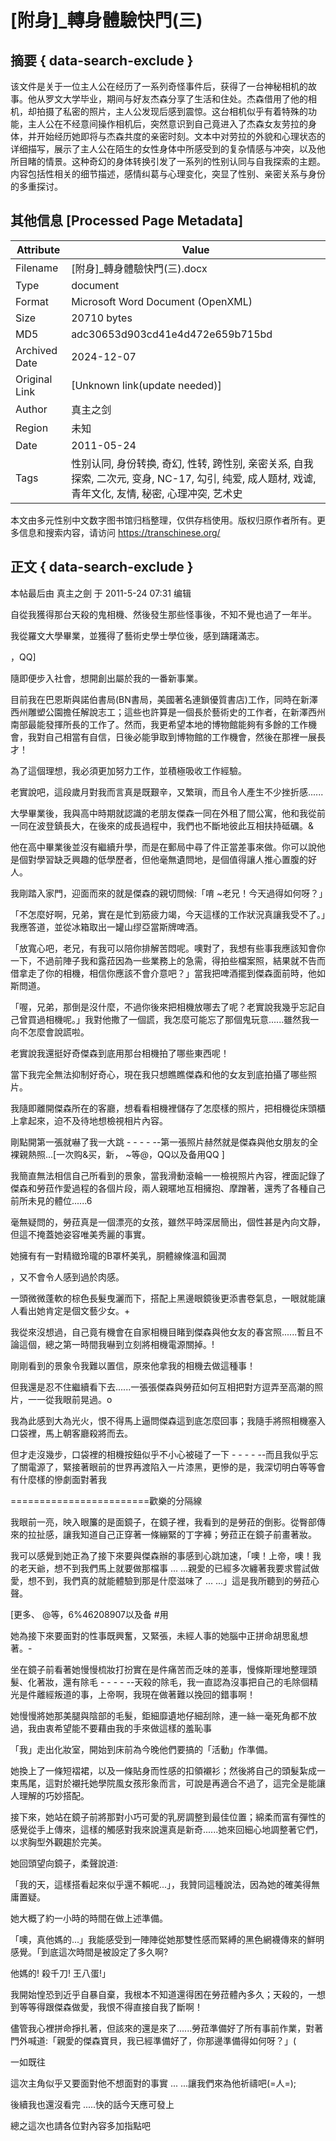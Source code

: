 # [附身]_轉身體驗快門(三)



## 摘要  { data-search-exclude }

<!-- tcd_abstract -->
该文件是关于一位主人公在经历了一系列奇怪事件后，获得了一台神秘相机的故事。他从罗文大学毕业，期间与好友杰森分享了生活和住处。杰森借用了他的相机，却拍摄了私密的照片，主人公发现后感到震惊。这台相机似乎有着特殊的功能，主人公在不经意间操作相机后，突然意识到自己竟进入了杰森女友劳拉的身体，并开始经历她即将与杰森共度的亲密时刻。文本中对劳拉的外貌和心理状态的详细描写，展示了主人公在陌生的女性身体中所感受到的复杂情感与冲突，以及他所目睹的情景。这种奇幻的身体转换引发了一系列的性别认同与自我探索的主题。内容包括性相关的细节描述，感情纠葛与心理变化，突显了性别、亲密关系与身份的多重探讨。

<!-- tcd_abstract_end -->

## 其他信息 [Processed Page Metadata]

| Attribute       | Value                                  |
|-----------------|----------------------------------------|
| Filename        | [附身]_轉身體驗快門(三).docx                             |
| Type            | document                                 |
| Format          | Microsoft Word Document (OpenXML)                               |
| Size            | 20710 bytes                           |
| MD5             | adc30653d903cd41e4d472e659b715bd                                  |
| Archived Date   | 2024-12-07                             |
| Original Link   | [Unknown link(update needed)]                         |
| Author          | 真主之剑                               |
| Region          | 未知                               |
| Date            | 2011-05-24                                 |
| Tags            | 性别认同, 身份转换, 奇幻, 性转, 跨性别, 亲密关系, 自我探索, 二次元, 变身, NC-17, 勾引, 纯爱, 成人题材, 戏谑, 青年文化, 友情, 秘密, 心理冲突, 艺术史                                 |

本文由多元性别中文数字图书馆归档整理，仅供存档使用。版权归原作者所有。更多信息和搜索内容，请访问 <https://transchinese.org/>


## 正文 { data-search-exclude }

<!-- tcd_main_text -->
本帖最后由 真主之劍 于 2011-5-24 07:31 编辑

自從我獲得那台天殺的鬼相機、然後發生那些怪事後，不知不覺也過了一年半。

我從羅文大學畢業，並獲得了藝術史學士學位後，感到躊躇滿志。

，QQ]

隨即便步入社會，想開創出屬於我的一番新事業。

目前我在巴恩斯與諾伯書局(BN書局，美國著名連鎖優質書店)工作，同時在新澤西州雕塑公園擔任解說志工；這些也許算是一個長於藝術史的工作者，在新澤西州南部最能發揮所長的工作了。然而，我更希望本地的博物館能夠有多餘的工作機會，我對自己相當有自信，日後必能爭取到博物館的工作機會，然後在那裡一展長才！

為了這個理想，我必須更加努力工作，並積極吸收工作經驗。

老實說吧，這段歲月對我而言真是既艱辛，又繁瑣，而且令人產生不少挫折感......

大學畢業後，我與高中時期就認識的老朋友傑森一同在外租了間公寓，他和我從前一同在波登鎮長大，在後來的成長過程中，我們也不斷地彼此互相扶持砥礪。&

他在高中畢業後並沒有繼續升學，而是在郵局中尋了件正當差事來做。你可以說他是個對學習缺乏興趣的低學歷者，但他毫無遺問地，是個值得讓人推心置腹的好人。

我剛踏入家門，迎面而來的就是傑森的親切問候:「唷 ~老兄！今天過得如何呀？」

「不怎麼好啊，兄弟，實在是忙到筋疲力竭，今天這樣的工作狀況真讓我受不了。」我應答道，並從冰箱取出一罐山缪亞當斯牌啤酒。

「放寬心吧，老兄，有我可以陪你排解苦悶呢。噢對了，我想有些事我應該知會你一下，不過前陣子我和露菈因為一些業務上的急需，得拍些檔案照，結果就不告而借拿走了你的相機，相信你應該不會介意吧？」當我把啤酒擺到傑森面前時，他如斯問道。

「喔，兄弟，那倒是沒什麼，不過你後來把相機放哪去了呢？老實說我幾乎忘記自己曾買過相機呢。」我對他撒了一個謊，我怎麼可能忘了那個鬼玩意......雖然我一向不怎麼會說謊啦。

老實說我還挺好奇傑森到底用那台相機拍了哪些東西呢！

當下我完全無法抑制好奇心，現在我只想瞧瞧傑森和他的女友到底拍攝了哪些照片。

我隨即離開傑森所在的客廳，想看看相機裡儲存了怎麼樣的照片，把相機從床頭櫃上拿起來，迫不及待地想檢視相片內容。

剛點開第一張就嚇了我一大跳 - - - - --第一張照片赫然就是傑森與他女朋友的全裸親熱照...[一次购&买，新， ~等@，QQ以及备用QQ ]

我簡直無法相信自己所看到的景象，當我滑動滾輪一一檢視照片內容，裡面記錄了傑森和勞菈作愛過程的各個片段，兩人親暱地互相擁抱、摩蹭著，還秀了各種自己前所未見的體位......6

毫無疑問的，勞菈真是一個漂亮的女孩，雖然平時深居簡出，個性甚是內向文靜，但這不掩蓋她姿容唯美秀麗的事實。

她擁有有一對精緻玲瓏的B罩杯美乳，胴體線條溫和圓潤

，又不會令人感到過於肉感。

一頭微微蓬軟的棕色長髮曳灑而下，搭配上黑邊眼鏡後更添書卷氣息，一眼就能讓人看出她肯定是個文藝少女。+

我從來沒想過，自己竟有機會在自家相機目睹到傑森與他女友的春宮照......暫且不論這個，總之第一時間我嚇到立刻將相機電源關掉。!

剛剛看到的景象令我難以置信，原來他拿我的相機去做這種事！

但我還是忍不住繼續看下去......一張張傑森與勞菈如何互相把對方逗弄至高潮的照片，一一從我眼前晃過。o

我為此感到大為光火，恨不得馬上逼問傑森這到底怎麼回事；我隨手將照相機塞入口袋裡，馬上朝客廳殺將而去。

但才走沒幾步，口袋裡的相機按鈕似乎不小心被碰了一下 - - - - --而且我似乎忘了關電源了，緊接著眼前的世界再渡陷入一片漆黑，更慘的是，我深切明白等等會有什麼樣的慘劇面對著我

========================歡樂的分隔線

我眼前一亮，映入眼簾的是面鏡子，在鏡子裡，我看到的是勞菈的倒影。從臀部傳來的拉扯感，讓我知道自己正穿著一條繃緊的丁字褲；勞菈正在鏡子前畫著妝。

我可以感覺到她正為了接下來要與傑森辦的事感到心跳加速，「噢！上帝，噢！我的老天爺，想不到我們馬上就要做那檔事 ... ...親愛的已經多次纏著我要求嘗試做愛，想不到，我們真的就能體驗到那是什麼滋味了 ... ...」這是我所聽到的勞菈心聲。

[更多、 @等，6%46208907以及备 #用

她為接下來要面對的性事既興奮，又緊張，未經人事的她腦中正拼命胡思亂想著。-

坐在鏡子前看著她慢慢梳妝打扮實在是件痛苦而乏味的差事，慢條斯理地整理頭髮、化著妝，還有除毛 - - - - --天殺的除毛，我一直認為沒事把自己的毛除個精光是件離經叛道的事，上帝啊，我現在做著難以挽回的錯事啊！

她慢慢將她那美腿與陰部的毛髮，鉅細靡遺地仔細刮除，連一絲一毫死角都不放過，我由衷希望能不要藉由我的手來做這樣的羞恥事

「我」走出化妝室，開始到床前為今晚他們要搞的「活動」作準備。

她換上了一條短褶裙，以及一條貼身而性感的扣領襯衫；然後將自己的頭髮紮成一束馬尾，這對於襯托她學院風女孩形象而言，可說是再適合不過了，這完全是能讓人理解的巧妙搭配。

接下來，她站在鏡子前將那對小巧可愛的乳房調整到最佳位置；綿柔而富有彈性的感覺從手上傳來，這樣的觸感對我來說還真是新奇......她來回細心地調整著它們，以求胸型外觀趨於完美。

她回頭望向鏡子，柔聲說道:

「我的天，這樣搭看起來似乎還不賴呢...」，我贊同這種說法，因為她的確美得無庸置疑。

她大概了約一小時的時間在做上述準備。

「噢，真他媽的...」我能感受到一陣陣從她那雙性感而緊縛的黑色網襪傳來的鮮明感覺。「到底這次時間是被設定了多久啊?

他媽的! 殺千刀! 王八蛋!」

我開始惶恐到近乎自暴自棄，我根本不知道還得困在勞菈體內多久；天殺的，一想到等等得跟傑森做愛，我恨不得直接自我了斷啊！

儘管我心裡拼命掙扎著，但該來的還是來了......勞菈準備好了所有事前作業，對著門外喊道:「親愛的傑森寶貝，我已經準備好了，你那邊準備得如何呀？」(

一如既往

這次主角似乎又要面對他不想面對的事實 ... ...讓我們來為他祈禱吧(=人=);

後續我也還沒看完 .....快的話今天應可發上

總之這次也請各位對內容多加指點吧
<!-- tcd_main_text_end -->

